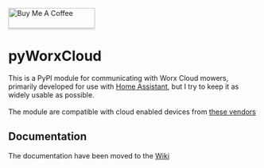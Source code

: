 <a href="https://www.buymeacoffee.com/mtrab" target="_blank"><img src="https://www.buymeacoffee.com/assets/img/custom_images/orange_img.png" alt="Buy Me A Coffee" style="height: 41px !important;width: 174px !important;box-shadow: 0px 3px 2px 0px rgba(190, 190, 190, 0.5) !important;-webkit-box-shadow: 0px 3px 2px 0px rgba(190, 190, 190, 0.5) !important;" ></a>

# pyWorxCloud

This is a PyPI module for communicating with Worx Cloud mowers, primarily developed for use with [Home Assistant](https://home-assistant.io), but I try to keep it as widely usable as possible.<br/>
<br/>
The module are compatible with cloud enabled devices from [these vendors](https://github.com/MTrab/pyworxcloud/wiki#current-supported-brands--vendors)

## Documentation

The documentation have been moved to the [Wiki](https://github.com/MTrab/pyworxcloud/wiki)<br/>
